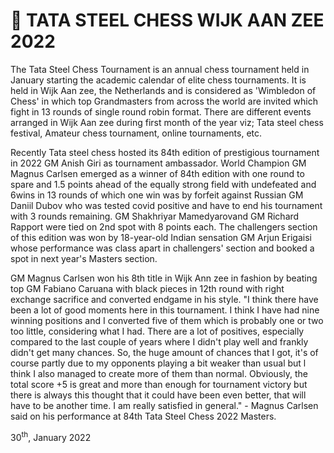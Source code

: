 # 👑 TATA STEEL CHESS WIJK AAN ZEE 2022

The Tata Steel Chess Tournament is an annual chess tournament held in
January starting the academic calendar of elite chess tournaments. It is
held in Wijk Aan zee, the Netherlands and is considered as \'Wimbledon
of Chess\' in which top Grandmasters from across the world are invited
which fight in 13 rounds of single round robin format. There are
different events arranged in Wijk Aan zee during first month of the year
viz; Tata steel chess festival, Amateur chess tournament, online
tournaments, etc.

Recently Tata steel chess hosted its 84th edition of prestigious
tournament in 2022 GM Anish Giri as tournament ambassador. World
Champion GM Magnus Carlsen emerged as a winner of 84th edition with one
round to spare and 1.5 points ahead of the equally strong field with
undefeated and 6wins in 13 rounds of which one win was by forfeit
against Russian GM Daniil Dubov who was tested covid positive and have
to end his tournament with 3 rounds remaining. GM Shakhriyar
Mamedyarovand GM Richard Rapport were tied on 2nd spot with 8 points
each. The challengers section of this edition was won by 18-year-old
Indian sensation GM Arjun Erigaisi whose performance was class apart in
challengers\' section and booked a spot in next year\'s Masters section.

GM Magnus Carlsen won his 8th title in Wijk Ann zee in fashion by
beating top GM Fabiano Caruana with black pieces in 12th round with
right exchange sacrifice and converted endgame in his style. \"I think
there have been a lot of good moments here in this tournament. I think I
have had nine winning positions and I converted five of them which is
probably one or two too little, considering what I had. There are a lot
of positives, especially compared to the last couple of years where I
didn\'t play well and frankly didn\'t get many chances. So, the huge
amount of chances that I got, it\'s of course partly due to my opponents
playing a bit weaker than usual but l think I also managed to create
more of them than normal. Obviously, the total score +5 is great and
more than enough for tournament victory but there is always this thought
that it could have been even better, that will have to be another time.
I am really satisfied in general.\" - Magnus Carlsen said on his
performance at 84th Tata Steel Chess 2022 Masters.

30<sup>th</sup>, January 2022
